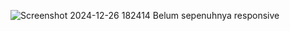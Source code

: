 ![Screenshot 2024-12-26 182414](https://github.com/user-attachments/assets/a09ed68e-3c1c-4f1b-8671-765b338d2bd3)
Belum sepenuhnya responsive

